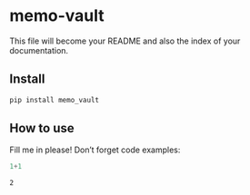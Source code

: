 # memo-vault

<!-- WARNING: THIS FILE WAS AUTOGENERATED! DO NOT EDIT! -->

This file will become your README and also the index of your
documentation.

## Install

``` sh
pip install memo_vault
```

## How to use

Fill me in please! Don’t forget code examples:

``` python
1+1
```

    2
